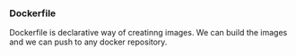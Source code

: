 ### Dockerfile

Dockerfile is declarative way of creatinng images.
We can build the images and we can push to any docker repository.
